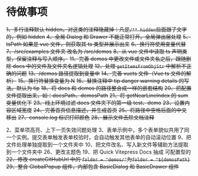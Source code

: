 # 待做事项

~~1、多行注释默认 hidden。对这类的注释隐藏掉：凡是`/** hidden`后面跟了文字的，例如 hidden~~
~~4、全局 Dialog 和 Drawer 不能正常打开。全局弹出层处理~~
~~5、tsPath 如果是 vue 文件，则获取其 ts 类型并展示出来~~
~~6、换行符使用变量代替~~
~~7、/src/examples 文件夹 改名为 /src/demos~~
~~8、从 vue 文件中读取 ts 声明类型，保留注释与写入顺序。~~
~~11、完善 demos 中更改文件或文件夹名之后，跟随删除 docs 中的文件及文件夹名逻辑处理~~
~~12、处理 `getItemsFromObjStr` 中解析不正确的问题~~
~~13、/demos 路径提取到变量中~~
~~14、完善 vuets 文件（Vue ts 文件的解析）~~
~~15、换行符替换变量为 N~~
~~16、替换注释中 tip danger warning details 的写法。默认为 tip~~
~~18、将 docs 和 demos 的路径整合成一样的嵌套结构~~
~~20、把配置文件提取出来，如：docsPath、demosPath~~
~~21、将 getNearLineIndex 的 sum 变量优化下~~
~~23、线上环境过滤 docs 文件夹下的第一级 test、demo~~
~~23、设置内容区域宽度~~
~~24、完善首页信息描述，并生成首页~~
~~25、将路径中空格后面的中文移出~~
~~27、console.log 标识打印颜色~~
~~28、展示文件去除文档注释~~

2、菜单项高亮、上下一页失效问题处理
3、表单示例中，多个表单貌似共用了同一个实例。提交表单触发表单校验时，会自动触发其他表单的自动滚动位置
9、把文件处理单独提取到一个文件夹中
10、把文件改名、写入新文件等辅助方法提取到一个文件夹中
26、更改主题色
19、把 Quick Vitepress Docs 抽成 可配置型的
~~22、修改 createGitHubUrl 中的 `folder = "demos/"`为`folder = "${demosPath}`~~
~~29、整合 GlobalPopup 组件，内部包含 BasicDialog 和 BasicDrawer 组件~~
